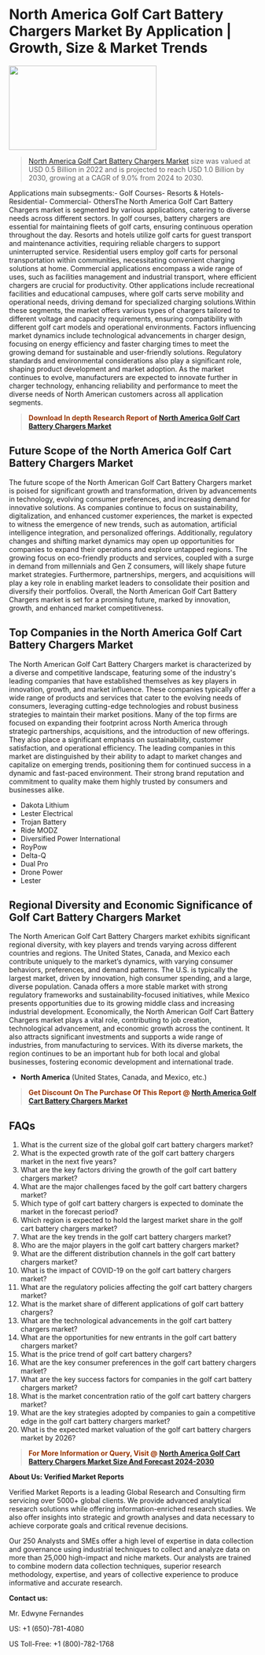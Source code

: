 <p><h1>North America Golf Cart Battery Chargers Market By Application | Growth, Size & Market Trends</h1><p><img class="aligncenter size-medium wp-image-105565" src="https://ffe5etoiles.com/wp-content/uploads/2025/01/MST7-300x171.png" alt="" width="300" height="171" /></p><blockquote><p><a href="https://www.verifiedmarketreports.com/download-sample/?rid=533800&utm_source=Github-NA&utm_medium=352" target="_blank">North America Golf Cart Battery Chargers Market</a> size was valued at USD 0.5 Billion in 2022 and is projected to reach USD 1.0 Billion by 2030, growing at a CAGR of 9.0% from 2024 to 2030.</p></blockquote>Applications main subsegments:- Golf Courses- Resorts & Hotels- Residential- Commercial- OthersThe North America Golf Cart Battery Chargers market is segmented by various applications, catering to diverse needs across different sectors. In golf courses, battery chargers are essential for maintaining fleets of golf carts, ensuring continuous operation throughout the day. Resorts and hotels utilize golf carts for guest transport and maintenance activities, requiring reliable chargers to support uninterrupted service. Residential users employ golf carts for personal transportation within communities, necessitating convenient charging solutions at home. Commercial applications encompass a wide range of uses, such as facilities management and industrial transport, where efficient chargers are crucial for productivity. Other applications include recreational facilities and educational campuses, where golf carts serve mobility and operational needs, driving demand for specialized charging solutions.Within these segments, the market offers various types of chargers tailored to different voltage and capacity requirements, ensuring compatibility with different golf cart models and operational environments. Factors influencing market dynamics include technological advancements in charger design, focusing on energy efficiency and faster charging times to meet the growing demand for sustainable and user-friendly solutions. Regulatory standards and environmental considerations also play a significant role, shaping product development and market adoption. As the market continues to evolve, manufacturers are expected to innovate further in charger technology, enhancing reliability and performance to meet the diverse needs of North American customers across all application segments.</p><blockquote><p><span style="color: #993300;"><strong>Download In depth Research Report of <a href="https://www.verifiedmarketreports.com/download-sample/?rid=533800&utm_source=Github-NA&utm_medium=352">North America Golf Cart Battery Chargers Market</a></strong></span></p></blockquote><h2>Future Scope of the North America Golf Cart Battery Chargers Market</h2><p>The future scope of the North American Golf Cart Battery Chargers market is poised for significant growth and transformation, driven by advancements in technology, evolving consumer preferences, and increasing demand for innovative solutions. As companies continue to focus on sustainability, digitalization, and enhanced customer experiences, the market is expected to witness the emergence of new trends, such as automation, artificial intelligence integration, and personalized offerings. Additionally, regulatory changes and shifting market dynamics may open up opportunities for companies to expand their operations and explore untapped regions. The growing focus on eco-friendly products and services, coupled with a surge in demand from millennials and Gen Z consumers, will likely shape future market strategies. Furthermore, partnerships, mergers, and acquisitions will play a key role in enabling market leaders to consolidate their position and diversify their portfolios. Overall, the North American Golf Cart Battery Chargers market is set for a promising future, marked by innovation, growth, and enhanced market competitiveness.</p><h2>Top Companies in the North America Golf Cart Battery Chargers Market</h2><p>The North American Golf Cart Battery Chargers market is characterized by a diverse and competitive landscape, featuring some of the industry's leading companies that have established themselves as key players in innovation, growth, and market influence. These companies typically offer a wide range of products and services that cater to the evolving needs of consumers, leveraging cutting-edge technologies and robust business strategies to maintain their market positions. Many of the top firms are focused on expanding their footprint across North America through strategic partnerships, acquisitions, and the introduction of new offerings. They also place a significant emphasis on sustainability, customer satisfaction, and operational efficiency. The leading companies in this market are distinguished by their ability to adapt to market changes and capitalize on emerging trends, positioning them for continued success in a dynamic and fast-paced environment. Their strong brand reputation and commitment to quality make them highly trusted by consumers and businesses alike.</p><p><ul><li>Dakota Lithium </li><li> Lester Electrical </li><li> Trojan Battery </li><li> Ride MODZ </li><li> Diversified Power International </li><li> RoyPow </li><li> Delta-Q </li><li> Dual Pro </li><li> Drone Power </li><li> Lester</li></ul></p><h2>Regional Diversity and Economic Significance of Golf Cart Battery Chargers Market</h2><p>The North American Golf Cart Battery Chargers market exhibits significant regional diversity, with key players and trends varying across different countries and regions. The United States, Canada, and Mexico each contribute uniquely to the market’s dynamics, with varying consumer behaviors, preferences, and demand patterns. The U.S. is typically the largest market, driven by innovation, high consumer spending, and a large, diverse population. Canada offers a more stable market with strong regulatory frameworks and sustainability-focused initiatives, while Mexico presents opportunities due to its growing middle class and increasing industrial development. Economically, the North American Golf Cart Battery Chargers market plays a vital role, contributing to job creation, technological advancement, and economic growth across the continent. It also attracts significant investments and supports a wide range of industries, from manufacturing to services. With its diverse markets, the region continues to be an important hub for both local and global businesses, fostering economic development and international trade.</p><ul> <li><strong>North America</strong> (United States, Canada, and Mexico, etc.)</li></ul><blockquote><p><span style="color: #993300;"><strong>Get Discount On The Purchase Of This Report @ <a href="https://www.verifiedmarketreports.com/ask-for-discount/?rid=533800&utm_source=Github-NA&utm_medium=352">North America Golf Cart Battery Chargers Market</a></strong></span></p></blockquote><h2>FAQs</h2><p><ol> <li>What is the current size of the global golf cart battery chargers market?</div><div></li> <li>What is the expected growth rate of the golf cart battery chargers market in the next five years?</div><div></li> <li>What are the key factors driving the growth of the golf cart battery chargers market?</div><div></li> <li>What are the major challenges faced by the golf cart battery chargers market?</div><div></li> <li>Which type of golf cart battery chargers is expected to dominate the market in the forecast period?</div><div></li> <li>Which region is expected to hold the largest market share in the golf cart battery chargers market?</div><div></li> <li>What are the key trends in the golf cart battery chargers market?</div><div></li> <li>Who are the major players in the golf cart battery chargers market?</div><div></li> <li>What are the different distribution channels in the golf cart battery chargers market?</div><div></li> <li>What is the impact of COVID-19 on the golf cart battery chargers market?</div><div></li> <li>What are the regulatory policies affecting the golf cart battery chargers market?</div><div></li> <li>What is the market share of different applications of golf cart battery chargers?</div><div></li> <li>What are the technological advancements in the golf cart battery chargers market?</div><div></li> <li>What are the opportunities for new entrants in the golf cart battery chargers market?</div><div></li> <li>What is the price trend of golf cart battery chargers?</div><div></li> <li>What are the key consumer preferences in the golf cart battery chargers market?</div><div></li> <li>What are the key success factors for companies in the golf cart battery chargers market?</div><div></li> <li>What is the market concentration ratio of the golf cart battery chargers market?</div><div></li> <li>What are the key strategies adopted by companies to gain a competitive edge in the golf cart battery chargers market?</div><div></li> <li>What is the expected market valuation of the golf cart battery chargers market by 2026?</div><div></li></ol></p><blockquote><p><span style="color: #993300;"><strong>For More Information or Query, Visit @ <a href="https://www.verifiedmarketreports.com/product/golf-cart-battery-chargers-market/">North America Golf Cart Battery Chargers Market Size And Forecast 2024-2030</a></strong></span></p></blockquote><p><strong>About Us: Verified Market Reports</strong></p><p>Verified Market Reports is a leading Global Research and Consulting firm servicing over 5000+ global clients. We provide advanced analytical research solutions while offering information-enriched research studies. We also offer insights into strategic and growth analyses and data necessary to achieve corporate goals and critical revenue decisions.</p><p>Our 250 Analysts and SMEs offer a high level of expertise in data collection and governance using industrial techniques to collect and analyze data on more than 25,000 high-impact and niche markets. Our analysts are trained to combine modern data collection techniques, superior research methodology, expertise, and years of collective experience to produce informative and accurate research.</p><p><strong>Contact us:</strong></p><p>Mr. Edwyne Fernandes</p><p>US: +1 (650)-781-4080</p><p>US Toll-Free: +1 (800)-782-1768</p>
